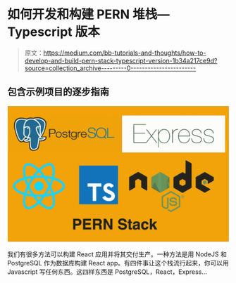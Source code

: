 # 如何开发和构建 PERN 堆栈— Typescript 版本

> 原文：<https://medium.com/bb-tutorials-and-thoughts/how-to-develop-and-build-pern-stack-typescript-version-1b34a217ce9d?source=collection_archive---------0----------------------->

## 包含示例项目的逐步指南

![](img/adbad552ebf1d13dbab810f157448b60.png)

我们有很多方法可以构建 React 应用并将其交付生产。一种方法是用 NodeJS 和 PostgreSQL 作为数据库构建 React app。有四件事让这个栈流行起来，你可以用 Javascript 写任何东西。这四样东西是 PostgreSQL，React，Express…